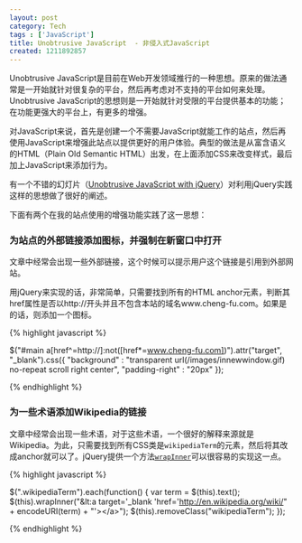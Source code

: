 ```yaml
---
layout: post
category: Tech
tags : ['JavaScript']
title: Unobtrusive JavaScript  - 非侵入式JavaScript
created: 1211892857
---
```



Unobtrusive JavaScript是目前在Web开发领域推行的一种思想。原来的做法通常是一开始就针对很复杂的平台，然后再考虑对不支持的平台如何来处理。Unobtrusive JavaScript的思想则是一开始就针对受限的平台提供基本的功能；在功能更强大的平台上，有更多的增强。


对JavaScript来说，首先是创建一个不需要JavaScript就能工作的站点，然后再使用JavaScript来增强此站点以提供更好的用户体验。典型的做法是从富含语义的HTML（Plain Old Semantic HTML）出发，在上面添加CSS来改变样式，最后加上JavaScript来添加行为。



有一个不错的幻灯片（[Unobtrusive JavaScript with jQuery](http://www.slideshare.net/simon/unobtrusive-javascript-with-jquery)）对利用jQuery实践这样的思想做了很好的阐述。


下面有两个在我的站点使用的增强功能实践了这一思想：

### 为站点的外部链接添加图标，并强制在新窗口中打开


文章中经常会出现一些外部链接，这个时候可以提示用户这个链接是引用到外部网站。

用jQuery来实现的话，非常简单，只需要找到所有的HTML anchor元素，判断其href属性是否以http://开头并且不包含本站的域名www.cheng-fu.com。如果是的话，则添加一个图标。


{% highlight javascript %}

$("#main a[href^=http://]:not([href*=www.cheng-fu.com])").attr("target", "_blank").css({
  "background" : "transparent url(/images/innewwindow.gif) no-repeat scroll right center",
  "padding-right" : "20px"
});

{% endhighlight %}


### 为一些术语添加Wikipedia的链接


文章中经常会出现一些术语，对于这些术语，一个很好的解释来源就是Wikipedia。为此，只需要找到所有CSS类是`wikipediaTerm`的元素，然后将其改成anchor就可以了。jQuery提供一个方法[`wrapInner`](http://docs.jquery.com/Manipulation/wrapInner#html)可以很容易的实现这一点。


{% highlight javascript %}

$(".wikipediaTerm").each(function() {
  var term = $(this).text();
  $(this).wrapInner("&lt:a target='_blank 'href='http://en.wikipedia.org/wiki/" + encodeURI(term) + "'&gt;&lt;/a&gt;");
  $(this).removeClass("wikipediaTerm");
});

{% endhighlight %}

